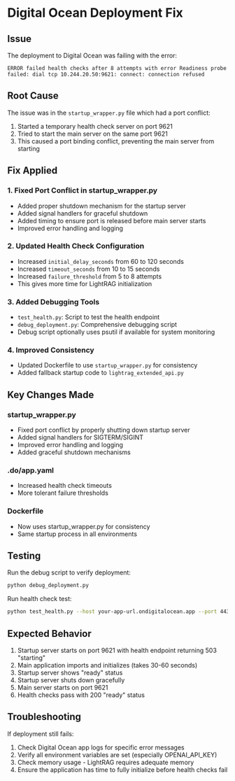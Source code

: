# Digital Ocean Deployment Fix

## Issue
The deployment to Digital Ocean was failing with the error:
```
ERROR failed health checks after 8 attempts with error Readiness probe failed: dial tcp 10.244.20.50:9621: connect: connection refused
```

## Root Cause
The issue was in the `startup_wrapper.py` file which had a port conflict:
1. Started a temporary health check server on port 9621
2. Tried to start the main server on the same port 9621
3. This caused a port binding conflict, preventing the main server from starting

## Fix Applied

### 1. Fixed Port Conflict in startup_wrapper.py
- Added proper shutdown mechanism for the startup server
- Added signal handlers for graceful shutdown
- Added timing to ensure port is released before main server starts
- Improved error handling and logging

### 2. Updated Health Check Configuration
- Increased `initial_delay_seconds` from 60 to 120 seconds
- Increased `timeout_seconds` from 10 to 15 seconds  
- Increased `failure_threshold` from 5 to 8 attempts
- This gives more time for LightRAG initialization

### 3. Added Debugging Tools
- `test_health.py`: Script to test the health endpoint
- `debug_deployment.py`: Comprehensive debugging script
- Debug script optionally uses psutil if available for system monitoring

### 4. Improved Consistency
- Updated Dockerfile to use `startup_wrapper.py` for consistency
- Added fallback startup code to `lightrag_extended_api.py`

## Key Changes Made

### startup_wrapper.py
- Fixed port conflict by properly shutting down startup server
- Added signal handlers for SIGTERM/SIGINT
- Improved error handling and logging
- Added graceful shutdown mechanisms

### .do/app.yaml
- Increased health check timeouts
- More tolerant failure thresholds

### Dockerfile
- Now uses startup_wrapper.py for consistency
- Same startup process in all environments

## Testing
Run the debug script to verify deployment:
```bash
python debug_deployment.py
```

Run health check test:
```bash
python test_health.py --host your-app-url.ondigitalocean.app --port 443
```

## Expected Behavior
1. Startup server starts on port 9621 with health endpoint returning 503 "starting"
2. Main application imports and initializes (takes 30-60 seconds)
3. Startup server shows "ready" status
4. Startup server shuts down gracefully
5. Main server starts on port 9621
6. Health checks pass with 200 "ready" status

## Troubleshooting
If deployment still fails:
1. Check Digital Ocean app logs for specific error messages
2. Verify all environment variables are set (especially OPENAI_API_KEY)
3. Check memory usage - LightRAG requires adequate memory
4. Ensure the application has time to fully initialize before health checks fail 